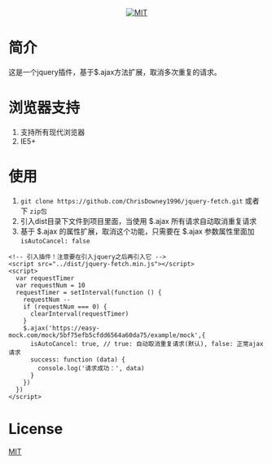 <div align="center">

[![MIT](https://img.shields.io/dub/l/vibe-d.svg?style=flat-square)](http://opensource.org/licenses/MIT)

</div>

# 简介
这是一个jquery插件，基于$.ajax方法扩展，取消多次重复的请求。



# 浏览器支持
1.  支持所有现代浏览器
2.  IE5+

# 使用
1. `git clone https://github.com/ChrisDowney1996/jquery-fetch.git` 或者下 `zip包`
2.  引入dist目录下文件到项目里面，当使用 $.ajax 所有请求自动取消重复请求
3.  基于 $.ajax 的属性扩展，取消这个功能，只需要在 $.ajax 参数属性里面加 `isAutoCancel: false`
```
<!-- 引入插件！注意要在引入jquery之后再引入它 -->
<script src="../dist/jquery-fetch.min.js"></script>
<script>
  var requestTimer
  var requestNum = 10
  requestTimer = setInterval(function () {
    requestNum --
    if (requestNum === 0) {
      clearInterval(requestTimer)
    }
    $.ajax('https://easy-mock.com/mock/5bf75efb5cfdd6564a60da75/example/mock',{
      isAutoCancel: true, // true: 自动取消重复请求(默认), false: 正常ajax请求
      success: function (data) {
        console.log('请求成功：', data)
      }
    })
  })
</script>
```

# License
[MIT](http://opensource.org/licenses/MIT)
